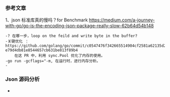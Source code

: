 ### 参考文章

1、json 标准库真的慢吗？for Benchmark
https://medium.com/a-journey-with-go/go-is-the-encoding-json-package-really-slow-62b64d54b148

    -? 在哪一步，loop on the feild and write byte in the buffer?
    -关键优化 ： https://github.com/golang/go/commit/c0547476f342665514904cf2581a62135d2366c3#diff-e79d4db81e8544657cb631be813f89b4
        在这 PR 中，利用 sync.Pool 优化了内存的使用。
    -go run -gcflags="-m, 在运行时，进行内存分析。
    -    
    
    
    

### Json 源码分析
- 